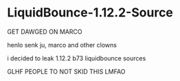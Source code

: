 # LiquidBounce-1.12.2-Source
GET DAWGED ON MARCO

henlo senk ju, marco and other clowns

i decided to leak 1.12.2 b73 liquidbounce sources

GLHF PEOPLE TO NOT SKID THIS LMFAO